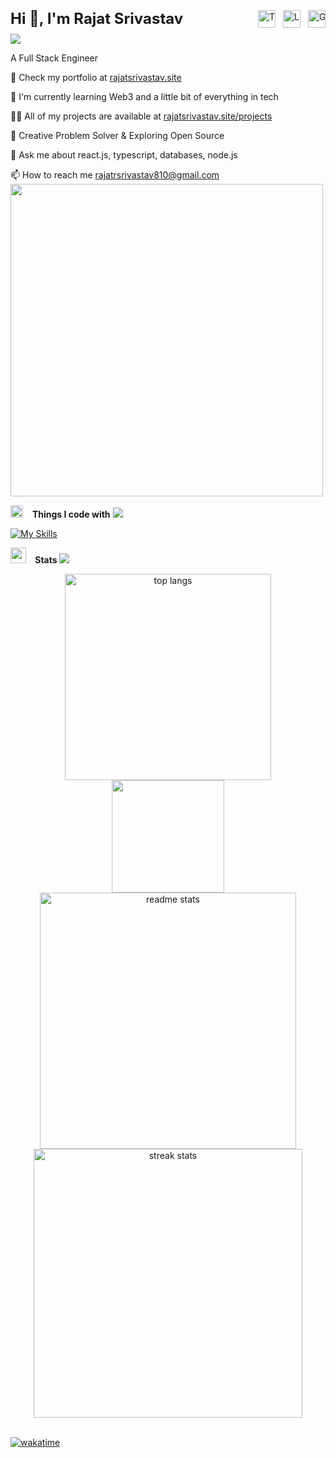 <div style="display: flex; align-items: center; justify-content: space-between; padding: 10px 0; width: 100%; max-width: 900px; margin: 0 auto; flex-wrap: nowrap;">
  <!-- Left side: Name -->
  <b style="font-size: 1.5rem; white-space: nowrap;">Hi 👋, I'm Rajat Srivastav</b>
  <!-- Right side: Social Icons -->
  <div style="display: flex; gap: 12px; white-space: nowrap;">
    <a href="https://x.com/rajatrsrivastav" target="_blank" rel="noopener noreferrer">
      <img src="https://ziadoua.github.io/m3-Markdown-Badges/badges/Twitter/twitter2.svg" alt="Twitter" height="28" />
    </a>
    <a href="https://linkedin.com/in/rajatrsrivastav" target="_blank" rel="noopener noreferrer">
      <img src="https://ziadoua.github.io/m3-Markdown-Badges/badges/LinkedIn/linkedin2.svg" alt="LinkedIn" height="28" />
    </a>
    <a href="https://github.com/rajatrsrivastav" target="_blank" rel="noopener noreferrer">
      <img src="https://ziadoua.github.io/m3-Markdown-Badges/badges/Github/github2.svg" alt="GitHub" height="28" />
    </a>
  </div>
</div>




<img src="https://user-images.githubusercontent.com/73097560/115834477-dbab4500-a447-11eb-908a-139a6edaec5c.gif">

A Full Stack Engineer

🔭 Check my portfolio at [rajatsrivastav.site](https://rajatsrivastav.site)

🌱 I'm currently learning Web3 and a little bit of everything in tech

👨‍💻 All of my projects are available at [rajatsrivastav.site/projects](https://rajatsrivastav.site/projects)

📝 Creative Problem Solver & Exploring Open Source

💬 Ask me about react.js, typescript, databases, node.js

📫 How to reach me rajatrsrivastav810@gmail.com
<br/>
<img height="500" src="https://user-images.githubusercontent.com/74038190/212898774-0a96dc1d-c908-4ce8-9dd7-a71aab6e1c2b.gif"  />

<img src="https://media2.giphy.com/media/QssGEmpkyEOhBCb7e1/giphy.gif?cid=ecf05e47a0n3gi1bfqntqmob8g9aid1oyj2wr3ds3mg700bl&rid=giphy.gif" width ="20"> &ensp; <b> Things I code with</b>
<img src="https://user-images.githubusercontent.com/73097560/115834477-dbab4500-a447-11eb-908a-139a6edaec5c.gif"><br>

<p align="left">

[![My Skills](https://skillicons.dev/icons?i=html,css,js,ts,nextjs,react,tailwind,figma,notion,npm,pnpm,git,github,nodejs,express,prisma,postgres,supabase,mongodb,mysql,jest,postman,vscode,webstorm,vercel,vite,bash,linux,md,cloudflare,java,c,py,docker)](https://rajatsrivastav.site)

<!--
<div align="center">
  <img height="500" src="https://user-images.githubusercontent.com/74038190/212898774-0a96dc1d-c908-4ce8-9dd7-a71aab6e1c2b.gif"  />
</div>

<div style="display: flex; align-items: center; justify-content: space-between; gap: 2rem; padding: 2rem;">
  <div style="flex: 1;">
    <ul style=" list-style: none; padding: 0; font-size: 1.2rem; line-height: 2;">
      <li>🖥️ Building Modern Web Apps with Next.js & Tailwind </li>
      <li>🌐 Frontend Developer with a Passion for Scalable UIs</li>
      <li>💡 Creative Problem Solver & Rapid Learner </li>
      <li>💻 Developed Full-Stack Projects with React & Next.js</li>
      <li>🚀 Exploring Open Source & Real-World Frontend Challenges </li>
      <li>🎯 Focused on Clean UX, Performance & Component Design with Tailwind CSS </li>
    </ul>
  </div>
</div>
-->


<img src="https://media.giphy.com/media/iY8CRBdQXODJSCERIr/giphy.gif" width ="25"> &ensp;<b> Stats </b>
<img src="https://user-images.githubusercontent.com/73097560/115834477-dbab4500-a447-11eb-908a-139a6edaec5c.gif">

<div align=center>
  <span><a href="https://rajatsrivastav.site"><img width=330 src="https://github-readme-stats-salesp07.vercel.app/api/top-langs/?username=rajatrsrivastav&langs_count=8&layout=compact&theme=dark&border_radius=10&hide_border=true" alt="top langs" /></a></span>
  <span><a href="https://rajatsrivastav.site"><img height="180" src="https://github-readme-stats.vercel.app/api/wakatime?username=rajatrsrivastav&layout=compact&langs_count=6&theme=dark&border_radius=10&hide_border=true" /></a></span>
  <span><a href="https://rajatsrivastav.site"><img width=410  src="https://github-readme-stats-salesp07.vercel.app/api?username=rajatrsrivastav&count_private=true&show_icons=true&theme=dark&rank_icon=github&hide_border=true&border_radius=10" alt="readme stats" /></a></span>
  <span><a href="https://rajatsrivastav.site"><img width=430 src="https://github-readme-streak-stats-salesp07.vercel.app/?user=rajatrsrivastav&count_private=true&theme=dark&hide_border=true&border_radius=10&card_width=495" alt="streak stats"/></a></span>
</div>
<br>

<!--
<h1 align="left">Tech Stack</h1>

<div align="left">
    <img height="50" src="https://private-user-images.githubusercontent.com/74038190/238200620-398b19b1-9aae-4c1f-8bc0-d172a2c08d68.gif"/>
    <img width="12" />
    <img height="50" src="https://private-user-images.githubusercontent.com/74038190/238200441-1a797f46-efe4-41e6-9e75-5303e1bbcbfa.gif"/>
    <img width="12" />
    <img height="50" src="https://user-images.githubusercontent.com/74038190/212257467-871d32b7-e401-42e8-a166-fcfd7baa4c6b.gif"/>
    <img width="12" />
    <img height="50" src="https://user-images.githubusercontent.com/74038190/212257460-738ff738-247f-4445-a718-cdd0ca76e2db.gif"/>
    <img width="12" />
    <img height="50" src="https://user-images.githubusercontent.com/74038190/212257454-16e3712e-945a-4ca2-b238-408ad0bf87e6.gif"/>
    <img width="12" />
    <img height="50" src="https://user-images.githubusercontent.com/74038190/212257472-08e52665-c503-4bd9-aa20-f5a4dae769b5.gif"/>
    <img width="12" />
    <img height="50" src="https://user-images.githubusercontent.com/74038190/212257468-1e9a91f1-b626-4baa-b15d-5c385dfa7ed2.gif"/>  
    <img width="12" />
    <img height="50" src="https://user-images.githubusercontent.com/74038190/212257465-7ce8d493-cac5-494e-982a-5a9deb852c4b.gif"/>  
    <img width="12" />
    <img height="50" src="https://private-user-images.githubusercontent.com/74038190/238200426-29fd6286-4e7b-4d6c-818f-c4765d5e39a9.gif"/>
    <img width="12" />
    <img height="50" src="https://private-user-images.githubusercontent.com/74038190/238200428-67f477ed-6624-42da-99f0-1a7b1a16eecb.gif"/>
    <img width="12" />
    <img height="50" src="https://user-images.githubusercontent.com/74038190/212281775-b468df30-4edc-4bf8-a4ee-f52e1aaddc86.gif"/>
    <img width="12" />
    <img height="50" src="https://user-images.githubusercontent.com/74038190/212281775-b468df30-4edc-4bf8-a4ee-f52e1aaddc86.gif"/>
    <img width="12" />
</div>
-->
[![wakatime](https://wakatime.com/badge/user/6fd64351-7d45-4c00-942a-7e385e039e8f.svg)](https://wakatime.com/@6fd64351-7d45-4c00-942a-7e385e039e8f)

